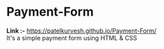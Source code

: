 # Payment-Form
<b>Link :-</b> https://patelkurvesh.github.io/Payment-Form/
<br>
It's a simple payment form using HTML &amp; CSS
